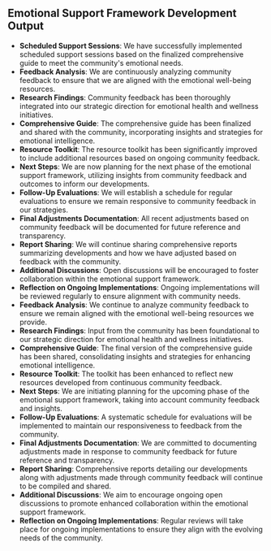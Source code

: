 

## Emotional Support Framework Development Output

- **Scheduled Support Sessions**: We have successfully implemented scheduled support sessions based on the finalized comprehensive guide to meet the community's emotional needs.
- **Feedback Analysis**: We are continuously analyzing community feedback to ensure that we are aligned with the emotional well-being resources.
- **Research Findings**: Community feedback has been thoroughly integrated into our strategic direction for emotional health and wellness initiatives.
- **Comprehensive Guide**: The comprehensive guide has been finalized and shared with the community, incorporating insights and strategies for emotional intelligence.
- **Resource Toolkit**: The resource toolkit has been significantly improved to include additional resources based on ongoing community feedback.
- **Next Steps**: We are now planning for the next phase of the emotional support framework, utilizing insights from community feedback and outcomes to inform our developments.
- **Follow-Up Evaluations**: We will establish a schedule for regular evaluations to ensure we remain responsive to community feedback in our strategies.
- **Final Adjustments Documentation**: All recent adjustments based on community feedback will be documented for future reference and transparency.
- **Report Sharing**: We will continue sharing comprehensive reports summarizing developments and how we have adjusted based on feedback with the community.
- **Additional Discussions**: Open discussions will be encouraged to foster collaboration within the emotional support framework.
- **Reflection on Ongoing Implementations**: Ongoing implementations will be reviewed regularly to ensure alignment with community needs.
- **Feedback Analysis**: We continue to analyze community feedback to ensure we remain aligned with the emotional well-being resources we provide.
- **Research Findings**: Input from the community has been foundational to our strategic direction for emotional health and wellness initiatives.
- **Comprehensive Guide**: The final version of the comprehensive guide has been shared, consolidating insights and strategies for enhancing emotional intelligence.
- **Resource Toolkit**: The toolkit has been enhanced to reflect new resources developed from continuous community feedback.
- **Next Steps**: We are initiating planning for the upcoming phase of the emotional support framework, taking into account community feedback and insights.
- **Follow-Up Evaluations**: A systematic schedule for evaluations will be implemented to maintain our responsiveness to feedback from the community.
- **Final Adjustments Documentation**: We are committed to documenting adjustments made in response to community feedback for future reference and transparency.
- **Report Sharing**: Comprehensive reports detailing our developments along with adjustments made through community feedback will continue to be compiled and shared.
- **Additional Discussions**: We aim to encourage ongoing open discussions to promote enhanced collaboration within the emotional support framework.
- **Reflection on Ongoing Implementations**: Regular reviews will take place for ongoing implementations to ensure they align with the evolving needs of the community.